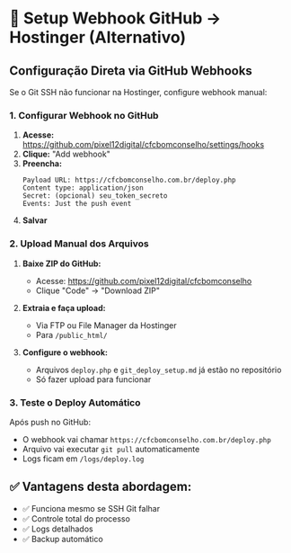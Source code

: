 # 🚀 Setup Webhook GitHub → Hostinger (Alternativo)

## Configuração Direta via GitHub Webhooks

Se o Git SSH não funcionar na Hostinger, configure webhook manual:

### 1. Configurar Webhook no GitHub

1. **Acesse:** https://github.com/pixel12digital/cfcbomconselho/settings/hooks
2. **Clique:** "Add webhook"
3. **Preencha:**
   ```
   Payload URL: https://cfcbomconselho.com.br/deploy.php
   Content type: application/json
   Secret: (opcional) seu_token_secreto
   Events: Just the push event
   ```
4. **Salvar**

### 2. Upload Manual dos Arquivos

1. **Baixe ZIP do GitHub:**
   - Acesse: https://github.com/pixel12digital/cfcbomconselho
   - Clique "Code" → "Download ZIP"

2. **Extraia e faça upload:**
   - Via FTP ou File Manager da Hostinger
   - Para `/public_html/`

3. **Configure o webhook:**
   - Arquivos `deploy.php` e `git_deploy_setup.md` já estão no repositório
   - Só fazer upload para funcionar

### 3. Teste o Deploy Automático

Após push no GitHub:
- O webhook vai chamar `https://cfcbomconselho.com.br/deploy.php`
- Arquivo vai executar `git pull` automaticamente
- Logs ficam em `/logs/deploy.log`

## ✅ Vantagens desta abordagem:
- ✅ Funciona mesmo se SSH Git falhar
- ✅ Controle total do processo
- ✅ Logs detalhados
- ✅ Backup automático
